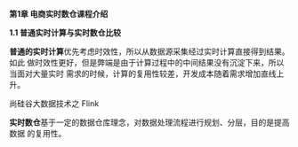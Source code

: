**第****1****章 电商实时数仓课程介绍**

**1.1 普通实时计算与实时数仓比较**

**普通的实时计算**优先考虑时效性，所以从数据源采集经过实时计算直接得到结果。如此 做时效性更好，但是弊端是由于计算过程中的中间结果没有沉淀下来，所以当面对大量实时 需求的时候，计算的复用性较差，开发成本随着需求增加直线上升。

尚硅谷大数据技术之 Flink



**实时数仓**基于一定的数据仓库理念，对数据处理流程进行规划、分层，目的是提高数据 的复用性。

​			 				 	

